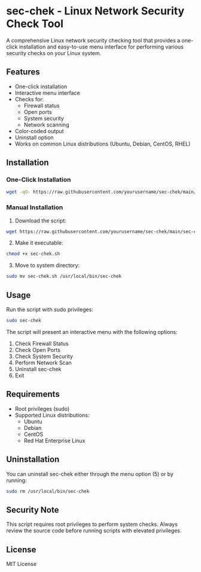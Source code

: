 # sec-chek - Linux Network Security Check Tool

A comprehensive Linux network security checking tool that provides a one-click installation and easy-to-use menu interface for performing various security checks on your Linux system.

## Features

- One-click installation
- Interactive menu interface
- Checks for:
  - Firewall status
  - Open ports
  - System security
  - Network scanning
- Color-coded output
- Uninstall option
- Works on common Linux distributions (Ubuntu, Debian, CentOS, RHEL)

## Installation

### One-Click Installation

```bash
wget -qO- https://raw.githubusercontent.com/yourusername/sec-chek/main/install.sh | sudo bash
```

### Manual Installation

1. Download the script:
```bash
wget https://raw.githubusercontent.com/yourusername/sec-chek/main/sec-chek.sh
```

2. Make it executable:
```bash
chmod +x sec-chek.sh
```

3. Move to system directory:
```bash
sudo mv sec-chek.sh /usr/local/bin/sec-chek
```

## Usage

Run the script with sudo privileges:
```bash
sudo sec-chek
```

The script will present an interactive menu with the following options:
1. Check Firewall Status
2. Check Open Ports
3. Check System Security
4. Perform Network Scan
5. Uninstall sec-chek
6. Exit

## Requirements

- Root privileges (sudo)
- Supported Linux distributions:
  - Ubuntu
  - Debian
  - CentOS
  - Red Hat Enterprise Linux

## Uninstallation

You can uninstall sec-chek either through the menu option (5) or by running:
```bash
sudo rm /usr/local/bin/sec-chek
```

## Security Note

This script requires root privileges to perform system checks. Always review the source code before running scripts with elevated privileges.

## License

MIT License 